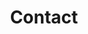 ---
title: "Contact"
description: "La page de contact de notre entreprise"
layout: contact
keywords: "contact, keywords"
---